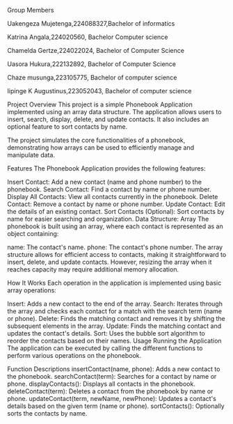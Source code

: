  Group Members

Uakengeza Mujetenga,224088327,Bachelor of informatics 

Katrina Angala,224020560, Bachelor Computer science

Chamelda Gertze,224022024, Bachelor of Computer Science

Uasora Hukura,222132892, Bachelor of Computer Science

Chaze musunga,223105775, Bachelor of computer science

Iipinge K Augustinus,223052043, Bachelor of computer science


Project Overview
This project is a simple Phonebook Application implemented using an array data structure. The application allows users to insert, search, display, delete, and update contacts. It also includes an optional feature to sort contacts by name.

The project simulates the core functionalities of a phonebook, demonstrating how arrays can be used to efficiently manage and manipulate data.

Features
The Phonebook Application provides the following features:

Insert Contact: Add a new contact (name and phone number) to the phonebook.
Search Contact: Find a contact by name or phone number.
Display All Contacts: View all contacts currently in the phonebook.
Delete Contact: Remove a contact by name or phone number.
Update Contact: Edit the details of an existing contact.
Sort Contacts (Optional): Sort contacts by name for easier searching and organization.
Data Structure: Array
The phonebook is built using an array, where each contact is represented as an object containing:

name: The contact's name.
phone: The contact's phone number.
The array structure allows for efficient access to contacts, making it straightforward to insert, delete, and update contacts. However, resizing the array when it reaches capacity may require additional memory allocation.

How It Works
Each operation in the application is implemented using basic array operations:

Insert: Adds a new contact to the end of the array.
Search: Iterates through the array and checks each contact for a match with the search term (name or phone).
Delete: Finds the matching contact and removes it by shifting the subsequent elements in the array.
Update: Finds the matching contact and updates the contact's details.
Sort: Uses the bubble sort algorithm to reorder the contacts based on their names.
Usage
Running the Application
The application can be executed by calling the different functions to perform various operations on the phonebook.

Function Descriptions 
insertContact(name, phone): Adds a new contact to the phonebook.
searchContact(term): Searches for a contact by name or phone.
displayContacts(): Displays all contacts in the phonebook.
deleteContact(term): Deletes a contact from the phonebook by name or phone.
updateContact(term, newName, newPhone): Updates a contact's details based on the given term (name or phone).
sortContacts(): Optionally sorts the contacts by name.

